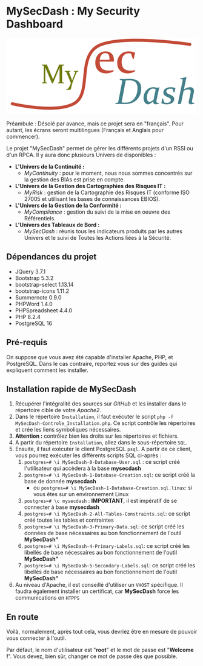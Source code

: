 
# MySecDash : My Security Dashboard

![Logo MySecDash](/Images/Logo-MySecDash.png)

Préambule : Désolé par avance, mais ce projet sera en "français". Pour autant, les écrans seront multilingues (Français et Anglais pour commencer).

Le projet "MySecDash" permet de gérer les différents projets d'un RSSI ou d'un RPCA.
Il y aura donc plusieurs Univers de disponibles :
- **L'Univers de la Continuité :**
    - *MyContinuity* : pour le moment, nous nous sommes concentrés sur la gestion des BIAs est prise en compte.
- **L'Univers de la Gestion des Cartographies des Risques IT :**
    - *MyRisk* : gestion de la Cartographie des Risques IT (conforme ISO 27005 et utilisant les bases de connaissances EBIOS).
- **L'Univers de la Gestion de la Conformité :**
    - *MyCompliance* : gestion du suivi de la mise en oeuvre des Référentiels.
- **L'Univers des Tableaux de Bord :**
    - *MySecDash* : réunis tous les indicateurs produits par les autres Univers et le suivi de Toutes les Actions liées à la Sécurité.

## Dépendances du projet

- JQuery 3.7.1
- Bootstrap 5.3.2
- bootstrap-select 1.13.14
- bootstrap-icons 1.11.2
- Summernote 0.9.0
- PHPWord 1.4.0
- PHPSpreadsheet 4.4.0
- PHP 8.2.4
- PostgreSQL 16

## Pré-requis

On suppose que vous avez été capable d'installer Apache, PHP, et PostgreSQL.
Dans le cas contraire, reportez vous sur des guides qui expliquent comment les installer.

## Installation rapide de MySecDash

1. Récupérer l'intégralité des sources sur *GitHub* et les installer dans le répertoire cible de votre *Apache2*.
2. Dans le répertoire `Installation`, il faut exécuter le script `php -f MySecDash-Controle_Installation.php`. Ce script contrôle les répertoires et crée les liens symboliques nécessaires.
3. **Attention :** contrôlez bien les droits sur les répertoires et fichiers.
4. A partir du répertoire `Installation`, allez dans le sous-répertoire `SQL`.
5. Ensuite, il faut exécuter le client PostgreSQL `psql`. A partir de ce client, vous pourrez exécuter les différents scripts SQL ci-après :
    1. `postgres=# \i MySecDash-0-Database-User.sql` : ce script créé l'utilisateur qui accèdera à la base **mysecdash**
    2. `postgres=# \i MySecDash-1-Database-Creation.sql`: ce script créé la base de donnée **mysecdash**
        - ou `postgres=# \i MySecDash-1-Database-Creation.sql.linux`: si vous êtes sur un environnement Linux
    3. `postgres=# \c mysecdash` : **IMPORTANT**, il est impératif de se connecter à base **mysecdash**
    4. `postgres=# \i MySecDash-2-All-Tables-Constraints.sql`: ce script créé toutes les tables et contraintes
    5. `postgres=# \i MySecDash-3-Primary-Data.sql`: ce script créé les données de base nécessaires au bon fonctionnement de l'outil **MySecDash"**
    6. `postgres=# \i MySecDash-4-Primary-Labels.sql`: ce script créé les libellés de base nécessaires au bon fonctionnement de l'outil **MySecDash"**
    7. `postgres=# \i MySecDash-5-Secondary-Labels.sql`: ce script créé les libellés de base nécessaires au bon fonctionnement de l'outil **MySecDash"**
6. Au niveau d'Apache, il est conseillé d'utiliser un `VHOST` spécifique. Il faudra également installer un certificat, car **MySecDash** force les communications en `HTPPS`

## En route

Voilà, normalement, après tout cela, vous devriez être en mesure de pouvoir vous connecter à l'outil.

Par défaut, le nom d'utilisateur est "**root**" et le mot de passe est "**Welcome !**". Vous devez, bien sûr, changer ce mot de passe dès que possible.
